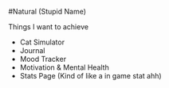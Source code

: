 #Natural (Stupid Name)

Things I want to achieve

- Cat Simulator
- Journal
- Mood Tracker
- Motivation & Mental Health
- Stats Page (Kind of like a in game stat ahh)

